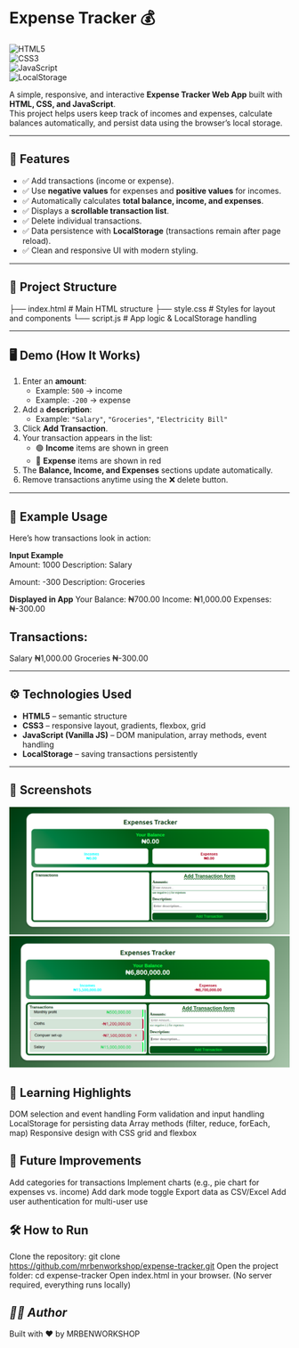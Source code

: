 # Expense Tracker 💰

![HTML5](https://img.shields.io/badge/HTML5-E34F26?style=for-the-badge&logo=html5&logoColor=white)  
![CSS3](https://img.shields.io/badge/CSS3-1572B6?style=for-the-badge&logo=css3&logoColor=white)  
![JavaScript](https://img.shields.io/badge/JavaScript-F7E017?style=for-the-badge&logo=javascript&logoColor=black)  
![LocalStorage](https://img.shields.io/badge/Storage-LocalStorage-blue?style=for-the-badge&logo=google-chrome&logoColor=white)  


A simple, responsive, and interactive **Expense Tracker Web App** built with **HTML, CSS, and JavaScript**.  
This project helps users keep track of incomes and expenses, calculate balances automatically, and persist data using the browser’s local storage.

---

## 🚀 Features
- ✅ Add transactions (income or expense).  
- ✅ Use **negative values** for expenses and **positive values** for incomes.  
- ✅ Automatically calculates **total balance, income, and expenses**.  
- ✅ Displays a **scrollable transaction list**.  
- ✅ Delete individual transactions.  
- ✅ Data persistence with **LocalStorage** (transactions remain after page reload).  
- ✅ Clean and responsive UI with modern styling.  

---

## 📂 Project Structure
├── index.html # Main HTML structure
├── style.css # Styles for layout and components
└── script.js # App logic & LocalStorage handling


---

## 🖥️ Demo (How It Works)
1. Enter an **amount**:
   - Example: `500` → income  
   - Example: `-200` → expense  
2. Add a **description**:
   - Example: `"Salary"`, `"Groceries"`, `"Electricity Bill"`  
3. Click **Add Transaction**.  
4. Your transaction appears in the list:  
   - 🟢 **Income** items are shown in green  
   - 🔴 **Expense** items are shown in red  
5. The **Balance, Income, and Expenses** sections update automatically.  
6. Remove transactions anytime using the ❌ delete button.  

---

## 📝 Example Usage
Here’s how transactions look in action:

**Input Example**  
Amount: 1000
Description: Salary

Amount: -300
Description: Groceries

**Displayed in App**
Your Balance: ₦700.00
Income: ₦1,000.00
Expenses: ₦-300.00

## Transactions:
Salary ₦1,000.00
Groceries ₦-300.00


---

## ⚙️ Technologies Used
- **HTML5** – semantic structure  
- **CSS3** – responsive layout, gradients, flexbox, grid  
- **JavaScript (Vanilla JS)** – DOM manipulation, array methods, event handling  
- **LocalStorage** – saving transactions persistently  

---

## 📸 Screenshots
![App 1st Screenshot](Screenshot1.png)
![App 2nd Screenshot](Screenshot2.png)

## 📖 Learning Highlights
DOM selection and event handling
Form validation and input handling
LocalStorage for persisting data
Array methods (filter, reduce, forEach, map)
Responsive design with CSS grid and flexbox

## 🚧 Future Improvements
Add categories for transactions
Implement charts (e.g., pie chart for expenses vs. income)
Add dark mode toggle
Export data as CSV/Excel
Add user authentication for multi-user use

## 🛠️ How to Run
Clone the repository:
git clone https://github.com/mrbenworkshop/expense-tracker.git
Open the project folder:
cd expense-tracker
Open index.html in your browser.
(No server required, everything runs locally)

## *👨‍💻 Author*

Built with ❤️ by MRBENWORKSHOP
